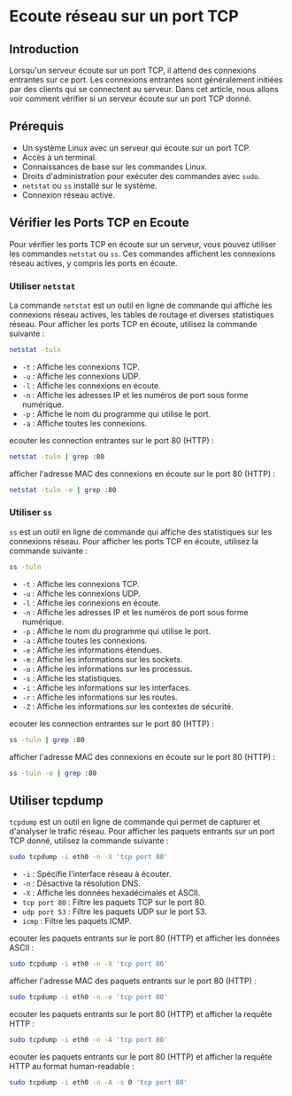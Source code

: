 # Ecoute réseau sur un port TCP

## Introduction

Lorsqu'un serveur écoute sur un port TCP, il attend des connexions entrantes sur ce port. Les connexions entrantes sont généralement initiées par des clients qui se connectent au serveur. Dans cet article, nous allons voir comment vérifier si un serveur écoute sur un port TCP donné.

## Prérequis

- Un système Linux avec un serveur qui écoute sur un port TCP.
- Accès à un terminal.
- Connaissances de base sur les commandes Linux.
- Droits d'administration pour exécuter des commandes avec `sudo`.
- `netstat` ou `ss` installé sur le système.
- Connexion réseau active.

## Vérifier les Ports TCP en Ecoute

Pour vérifier les ports TCP en écoute sur un serveur, vous pouvez utiliser les commandes `netstat` ou `ss`. Ces commandes affichent les connexions réseau actives, y compris les ports en écoute.

### Utiliser `netstat`

La commande `netstat` est un outil en ligne de commande qui affiche les connexions réseau actives, les tables de routage et diverses statistiques réseau. Pour afficher les ports TCP en écoute, utilisez la commande suivante :

```bash
netstat -tuln
```

- `-t` : Affiche les connexions TCP.
- `-u` : Affiche les connexions UDP.
- `-l` : Affiche les connexions en écoute.
- `-n` : Affiche les adresses IP et les numéros de port sous forme numérique.
- `-p` : Affiche le nom du programme qui utilise le port.
- `-a` : Affiche toutes les connexions.

ecouter les connection entrantes sur le port 80 (HTTP) :

```bash
netstat -tuln | grep :80
```

afficher l'adresse MAC des connexions en écoute sur le port 80 (HTTP) :

```bash
netstat -tuln -e | grep :80
```

### Utiliser `ss`

`ss` est un outil en ligne de commande qui affiche des statistiques sur les connexions réseau. Pour afficher les ports TCP en écoute, utilisez la commande suivante :

```bash
ss -tuln
```

- `-t` : Affiche les connexions TCP.
- `-u` : Affiche les connexions UDP.
- `-l` : Affiche les connexions en écoute.
- `-n` : Affiche les adresses IP et les numéros de port sous forme numérique.
- `-p` : Affiche le nom du programme qui utilise le port.
- `-a` : Affiche toutes les connexions.
- `-e` : Affiche les informations étendues.
- `-m` : Affiche les informations sur les sockets.
- `-o` : Affiche les informations sur les processus.
- `-s` : Affiche les statistiques.
- `-i` : Affiche les informations sur les interfaces.
- `-r` : Affiche les informations sur les routes.
- `-Z` : Affiche les informations sur les contextes de sécurité.

ecouter les connection entrantes sur le port 80 (HTTP) :

```bash
ss -tuln | grep :80
```

afficher l'adresse MAC des connexions en écoute sur le port 80 (HTTP) :

```bash
ss -tuln -e | grep :80
```

## Utiliser tcpdump

`tcpdump` est un outil en ligne de commande qui permet de capturer et d'analyser le trafic réseau. Pour afficher les paquets entrants sur un port TCP donné, utilisez la commande suivante :

```bash
sudo tcpdump -i eth0 -n -X 'tcp port 80'
```

- `-i` : Spécifie l'interface réseau à écouter.
- `-n` : Désactive la résolution DNS.
- `-X` : Affiche les données hexadécimales et ASCII.
- `tcp port 80` : Filtre les paquets TCP sur le port 80.
- `udp port 53` : Filtre les paquets UDP sur le port 53.
- `icmp` : Filtre les paquets ICMP.

ecouter les paquets entrants sur le port 80 (HTTP) et afficher les données ASCII :

```bash
sudo tcpdump -i eth0 -n -X 'tcp port 80'
```

afficher l'adresse MAC des paquets entrants sur le port 80 (HTTP) :

```bash
sudo tcpdump -i eth0 -n -e 'tcp port 80'
```


ecouter les paquets entrants sur le port 80 (HTTP) et afficher la requête HTTP :

```bash
sudo tcpdump -i eth0 -n -A 'tcp port 80'
```

ecouter les paquets entrants sur le port 80 (HTTP) et afficher la requête HTTP au format human-readable :

```bash
sudo tcpdump -i eth0 -n -A -s 0 'tcp port 80'
```



